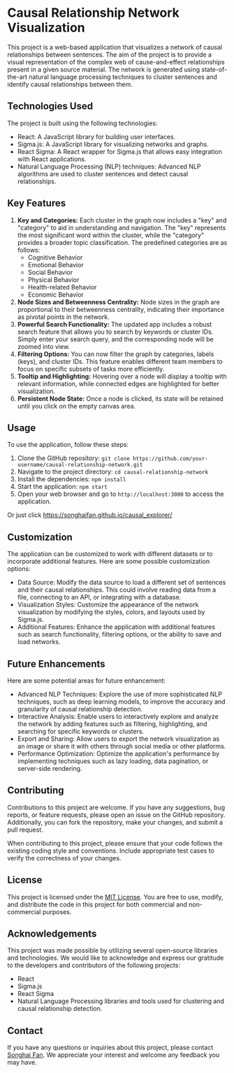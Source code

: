 # Causal Relationship Network Visualization

This project is a web-based application that visualizes a network of causal relationships between sentences. The aim of the project is to provide a visual representation of the complex web of cause-and-effect relationships present in a given source material. The network is generated using state-of-the-art natural language processing techniques to cluster sentences and identify causal relationships between them.

## Technologies Used

The project is built using the following technologies:

- React: A JavaScript library for building user interfaces.
- Sigma.js: A JavaScript library for visualizing networks and graphs.
- React Sigma: A React wrapper for Sigma.js that allows easy integration with React applications.
- Natural Language Processing (NLP) techniques: Advanced NLP algorithms are used to cluster sentences and detect causal relationships.

## Key Features

1. **Key and Categories:** Each cluster in the graph now includes a "key" and "category" to aid in understanding and navigation. The "key" represents the most significant word within the cluster, while the "category" provides a broader topic classification. The predefined categories are as follows:
   - Cognitive Behavior
   - Emotional Behavior
   - Social Behavior
   - Physical Behavior
   - Health-related Behavior
   - Economic Behavior
2. **Node Sizes and Betweenness Centrality:** Node sizes in the graph are proportional to their betweenness centrality, indicating their importance as pivotal points in the network.
3. **Powerful Search Functionality:** The updated app includes a robust search feature that allows you to search by keywords or cluster IDs. Simply enter your search query, and the corresponding node will be zoomed into view.
4. **Filtering Options:** You can now filter the graph by categories, labels (keys), and cluster IDs. This feature enables different team members to focus on specific subsets of tasks more efficiently.
5. **Tooltip and Highlighting:** Hovering over a node will display a tooltip with relevant information, while connected edges are highlighted for better visualization.
6. **Persistent Node State:** Once a node is clicked, its state will be retained until you click on the empty canvas area.

## Usage

To use the application, follow these steps:

1. Clone the GitHub repository: `git clone https://github.com/your-username/causal-relationship-network.git`
2. Navigate to the project directory: `cd causal-relationship-network`
3. Install the dependencies: `npm install`
4. Start the application: `npm start`
5. Open your web browser and go to `http://localhost:3000` to access the application.

Or just click <https://songhaifan.github.io/causal_explorer/>

## Customization

The application can be customized to work with different datasets or to incorporate additional features. Here are some possible customization options:

- Data Source: Modify the data source to load a different set of sentences and their causal relationships. This could involve reading data from a file, connecting to an API, or integrating with a database.
- Visualization Styles: Customize the appearance of the network visualization by modifying the styles, colors, and layouts used by Sigma.js.
- Additional Features: Enhance the application with additional features such as search functionality, filtering options, or the ability to save and load networks.

## Future Enhancements

Here are some potential areas for future enhancement:

- Advanced NLP Techniques: Explore the use of more sophisticated NLP techniques, such as deep learning models, to improve the accuracy and granularity of causal relationship detection.
- Interactive Analysis: Enable users to interactively explore and analyze the network by adding features such as filtering, highlighting, and searching for specific keywords or clusters.
- Export and Sharing: Allow users to export the network visualization as an image or share it with others through social media or other platforms.
- Performance Optimization: Optimize the application's performance by implementing techniques such as lazy loading, data pagination, or server-side rendering.

## Contributing

Contributions to this project are welcome. If you have any suggestions, bug reports, or feature requests, please open an issue on the GitHub repository. Additionally, you can fork the repository, make your changes, and submit a pull request.

When contributing to this project, please ensure that your code follows the existing coding style and conventions. Include appropriate test cases to verify the correctness of your changes.

## License

This project is licensed under the [MIT License](https://opensource.org/licenses/MIT). You are free to use, modify, and distribute the code in this project for both commercial and non-commercial purposes.

## Acknowledgements

This project was made possible by utilizing several open-source libraries and technologies. We would like to acknowledge and express our gratitude to the developers and contributors of the following projects:

- React
- Sigma.js
- React Sigma
- Natural Language Processing libraries and tools used for clustering and causal relationship detection.

## Contact

If you have any questions or inquiries about this project, please contact [Songhai Fan](mailto:songhai.fan@monash.edu). We appreciate your interest and welcome any feedback you may have.
